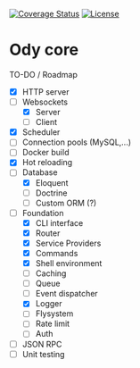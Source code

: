 [![Coverage Status](https://coveralls.io/repos/github/IlyasDeckers/ody-core/badge.svg?branch=develop)](https://coveralls.io/github/IlyasDeckers/ody-core?branch=develop)
[![License](https://poser.pugx.org/ody/core/license)](https://packagist.org/packages/ody/core)

# Ody core

TO-DO / Roadmap

- [x] HTTP server
- [ ] Websockets
  - [x] Server
  - [ ] Client
- [x] Scheduler
- [ ] Connection pools (MySQL,...)
- [ ] Docker build
- [x] Hot reloading
- [ ] Database
  - [x] Eloquent
  - [ ] Doctrine
  - [ ] Custom ORM (?)
- [ ] Foundation
  - [x] CLI interface
  - [x] Router
  - [x] Service Providers
  - [x] Commands
  - [x] Shell environment
  - [ ] Caching
  - [ ] Queue
  - [ ] Event dispatcher
  - [x] Logger
  - [ ] Flysystem
  - [ ] Rate limit
  - [ ] Auth
- [ ] JSON RPC
- [ ] Unit testing
